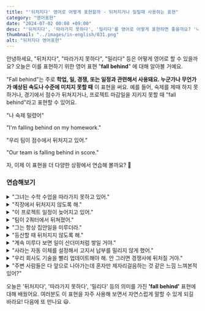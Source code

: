 ```yaml
---
title: "'뒤처지다' 영어로 어떻게 표현할까 - 뒤처지거나 밀릴때 사용하는 표현"
category: "영어표현"
date: "2024-07-02 00:08 +09:00"
desc: "'뒤처지다', '따라가지 못하다', '밀리다'를 영어로 어떻게 표현하면 좋을까요? '나 숙제 밀렸어', '우리 팀이 점수에서 뒤처지고 있어' 등을 영어로 표현하는 법을 배워봅시다. 다양한 예문을 통해서 연습하고 본인의 표현으로 만들어 보세요."
thumbnail: "../images/in-english/031.png"
alt: "뒤처지다 영어표현"
---
```


안녕하세요, "뒤처지다", "따라가지 못하다", "밀리다" 등은 어떻게 영어로 할 수 있을까요? 오늘은 이를 표현하기 위한 영어 표현 "**fall behind**" 에 대해 알아볼 거예요.

"Fall behind"는 주로 **학업, 일, 경쟁, 또는 일정과 관련해서 사용돼요. 누군가나 무언가가 예상된 속도나 수준에 미치지 못할 때** 이 표현을 써요. 예를 들어, 숙제를 제때 하지 못하거나, 경기에서 점수가 뒤쳐지거나, 프로젝트 마감일을 지키지 못할 때 "fall behind"라고 표현할 수 있어요.

"나 숙제 밀렸어"

"I'm falling behind on my homework."

"우리 팀이 점수에서 뒤처지고 있어."

"Our team is falling behind in score."

자, 이제 이 표현을 더 다양한 상황에서 연습해 볼까요? 🚀

### 연습해보기

<details>
<summary>"그녀는 수학 수업을 따라가지 못하고 있어."</summary>
<span>"She's falling behind in her math class."</span>
</details>

<details>
<summary>"직장에서 뒤처지지 않도록 해."</summary>
<span>"Don't let yourself fall behind at work."</span>
</details>

<details>
<summary>"이 프로젝트 일정이 늦어지고 있어."</summary>
<span>"We're falling behind schedule on this project."</span>
</details>

<details>
<summary>"팀이 2쿼터에서 뒤쳐졌어."</summary>
<span>"The team fell behind in the second quarter."</span>
</details>

<details>
<summary>"그는 항상 집안일을 미루더라."</summary>
<span>"He's always falling behind on his chores."</span>
</details>

<details>
<summary>"등산할 때 뒤처지지 않도록 해."</summary>
<span>"Try not to fall behind during the hike."</span>
</details>

<details>
<summary>"계속 미루다 보면 일이 산더미처럼 쌓일 거야."</summary>
<span>"If you keep procrastinating, you'll fall behind and have a mountain of work to catch up on."</span>
</details>

<details>
<summary>"사라는 자동 이체를 설정해서 고지서 납부를 밀리지 않게 했어."</summary>
<span>"To avoid falling behind on bills, Sarah set up automatic payments for all her monthly expenses."</span>
</details>

<details>
<summary>"우리 회사도 기술을 빨리 업데이트해야 해. 안 그러면 경쟁사에 뒤처질 거야."</summary>
<span>"We need to update our technology soon, or we'll fall behind our competitors in the market."</span>
</details>

<details>
<summary>"주변 사람들은 다 앞으로 나아가는데 혼자만 제자리걸음하는 것 같은 느낌 느껴본적 있어?"</summary>
<span>"Have you ever felt like you're falling behind in life, watching everyone else move forward while you're stuck in place?"</span>
</details>

오늘은 '뒤처지다', '따라가지 못하다', '밀리다' 등의 의미를 가진 **'fall behind'** 표현에 대해 배웠어요. 여러분도 이 표현을 자주 사용해 보면서 자연스럽게 말할 수 있게 되길 바라요! 다음에 또 만나요 😃.
